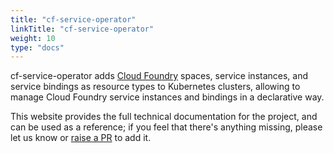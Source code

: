 ```yaml
---
title: "cf-service-operator"
linkTitle: "cf-service-operator"
weight: 10
type: "docs"
---
```


cf-service-operator adds [Cloud Foundry](https://www.cloudfoundry.org/) spaces, service instances, 
and service bindings as resource types to Kubernetes clusters, allowing to manage Cloud Foundry
service instances and bindings in a declarative way.

This website provides the full technical documentation for the project, and can be
used as a reference; if you feel that there's anything missing, please let us know
or [raise a PR](https://github.com/sap/cf-service-operator/pulls) to add it.